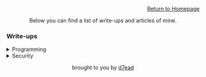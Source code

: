 <p align="right"><a href="https://dreadsec.me/">Return to Homepage</a></p>
<p align="center">Below you can find a list of write-ups and articles of mine.</p>
<h3>Write-ups</h3>
<details>
<summary>Programming</summary>
<ul>
  <li><details><summary>Assembly</summary>
    <ul>
      <li><a href="/programming/assembly/ita-basics_off">Introduction to x86 and x64 Assembly: Part One, The Basics.</a></li> 
    </ul>
  </details></li>  
</ul>
</details>

<details>
<summary>Security</summary>
<ul>
    <li><a href="/security/<articleName>">Coming soon...</a></li> 
</ul>
</details>

<p align="center">brought to you by <a href="https://github.com/D7EAD">d7ead</a></p>

